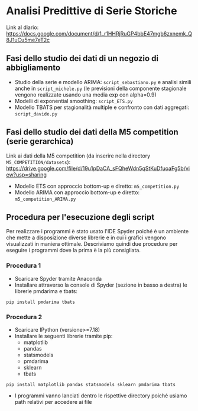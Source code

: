 # Analisi Predittive di Serie Storiche
Link al diario: https://docs.google.com/document/d/1_r1HHRjRuGP4bbE47mgb6zxnemk_Q8J1uCu5me7eT2c

## Fasi dello studio dei dati di un negozio di abbigliamento
- Studio della serie e modello ARIMA: `script_sebastiano.py` e analisi simili anche in `script_michele.py` (le previsioni della componente stagionale vengono realizzate usando una media exp con alpha=0.9)
- Modelli di exponential smoothing: `script_ETS.py`
- Modello TBATS per stagionalità multiple e confronto con dati aggregati: `script_davide.py`

## Fasi dello studio dei dati della M5 competition (serie gerarchica)
Link ai dati della M5 competition (da inserire nella directory `M5_COMPETITION/datasets`): https://drive.google.com/file/d/19u1pDaCA_sFQheWdn5qStKuDfuoaFg5b/view?usp=sharing
- Modello ETS con approccio bottom-up e diretto: `m5_competition.py`
- Modello ARIMA con approccio bottom-up e diretto: `m5_competition_ARIMA.py`

## Procedura per l'esecuzione degli script
Per realizzare i programmi è stato usato l'IDE Spyder poiché è un ambiente che mette a disposizione diverse librerie e in cui i grafici vengono visualizzati in maniera ottimale. Descriviamo quindi due procedure per eseguire i programmi dove la prima è la più consigliata.

### Procedura 1
- Scaricare Spyder tramite Anaconda
- Installare attraverso la console di Spyder (sezione in basso a destra) le librerie pmdarima e tbats:
```
pip install pmdarima tbats
```

### Procedura 2
- Scaricare IPython (versione>=7.18)
- Installare le seguenti librerie tramite pip:
	* matplotlib
	* pandas
	* statsmodels
	* pmdarima
	* sklearn
	* tbats
```
pip install matplotlib pandas statsmodels sklearn pmdarima tbats
```

- I programmi vanno lanciati dentro le rispettive directory poiché usiamo path relativi per accedere ai file
